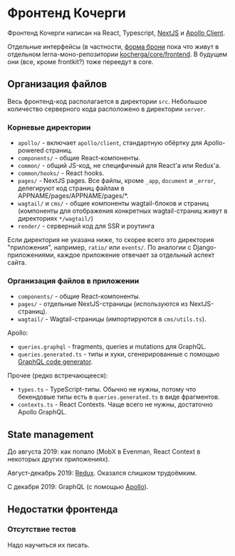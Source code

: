 # Фронтенд Кочерги

Фронтенд Кочерги написан на React, Typescript, [NextJS](https://nextjs.org/) и [Apollo Client](https://www.apollographql.com/docs/react/).

Отдельные интерфейсы (в частности, [форма брони](https://booking.kocherga.club) пока что живут в отдельном lerna-моно-репозитории [kocherga/core/frontend](https://gitlab.com/kocherga/code/frontend). В будущем они (все, кроме frontkit?) тоже переедут в core.

## Организация файлов

Весь фронтенд-код располагается в директории `src`. Небольшое количество серверного кода расположено в директории `server`.

### Корневые директории

- `apollo/` - включает `apollo/client`, стандартную обёртку для Apollo-powered страниц.
- `components/` - общие React-компоненты.
- `common/` - общий JS-код, не специфичный для React'а или Redux'а.
- `common/hooks/` - React hooks.
- `pages/` - NextJS pages. Все файлы, кроме `_app`, `document` и `_error`, делегируют код страниц файлам в APPNAME/pages/APPNAME/pages/\*.
- `wagtail/` и `cms/` - общие компоненты wagtail-блоков и страниц (компоненты для отображения конкретных wagtail-страниц живут в директориях `*/wagtail/`)
- `render/` - серверный код для SSR и роутинга

Если директория не указана ниже, то скорее всего это директория "приложения", например, `ratio/` или `events/`. По аналогии с Django-приложениями, каждое приложение отвечает за отдельный аспект сайта.

### Организация файлов в приложении

- `components/` - общие React-компоненты.
- `pages/` - отдельные NextJS-страницы (используются из NextJS-страниц).
- `wagtail/` - Wagtail-страницы (импортируются в `cms/utils.ts`).

Apollo:

- `queries.graphql` - fragments, queries и mutations для GraphQL.
- `queries.generated.ts` - типы и хуки, сгенерированные с помощью [GraphQL code generator](https://graphql-code-generator.com/).

Прочее (редко встречающееся):

- `types.ts` - TypeScript-типы. Обычно не нужны, потому что бекендовые типы есть в `queries.generated.ts` в виде фрагментов.
- `contexts.ts` - React Contexts. Чаще всего не нужны, достаточно Apollo GraphQL.

## State management

До августа 2019: как попало (MobX в Evenman, React Context в некоторых других приложениях).

Август-декабрь 2019: [Redux](./redux.md). Оказался слишком трудоёмким.

С декабря 2019: GraphQL (с помощью [Apollo](https://www.apollographql.com/)).

## Недостатки фронтенда

### Отсутствие тестов

Надо научиться их писать.
